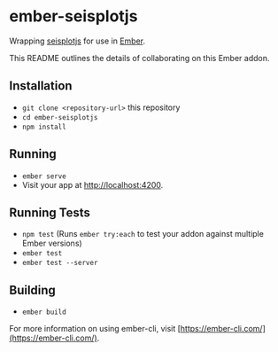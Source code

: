 # ember-seisplotjs

Wrapping [seisplotjs](https://github.com/crotwell/seisplotjs) for use in
[Ember](http://emberjs.com).


This README outlines the details of collaborating on this Ember addon.

## Installation

* `git clone <repository-url>` this repository
* `cd ember-seisplotjs`
* `npm install`

## Running

* `ember serve`
* Visit your app at [http://localhost:4200](http://localhost:4200).

## Running Tests

* `npm test` (Runs `ember try:each` to test your addon against multiple Ember versions)
* `ember test`
* `ember test --server`

## Building

* `ember build`

For more information on using ember-cli, visit [https://ember-cli.com/](https://ember-cli.com/).
